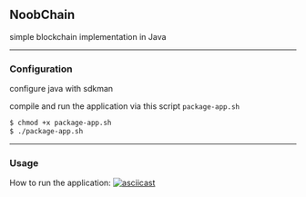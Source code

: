 ## NoobChain

simple blockchain implementation in Java
***

### Configuration

configure java with sdkman

compile and run the application via this script `package-app.sh`

```bash
$ chmod +x package-app.sh
$ ./package-app.sh
```

***

### Usage
How to run the application:
[![asciicast](https://asciinema.org/a/xV85SxTyCmIQqsYcwDmLgO5JZ.svg)](https://asciinema.org/a/xV85SxTyCmIQqsYcwDmLgO5JZ)